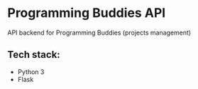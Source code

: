 # Programming Buddies API
API backend for Programming Buddies (projects management)

## Tech stack:
- Python 3
- Flask

